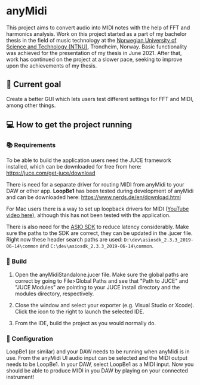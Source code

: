 # anyMidi

This project aims to convert audio into MIDI notes with the help of FFT and harmonics analysis. Work on this project started as a part of my bachelor thesis in the field of music technology at the [Norwegian University of Science and Technology (NTNU)](https://www.ntnu.edu/), Trondheim, Norway. Basic functionality was achieved for the presentation of my thesis in June 2021. After that, work has continued on the project at a slower pace, seeking to improve upon the achievements of my thesis.

## :goal_net: Current goal
Create a better GUI which lets users test different settings for FFT and MIDI, among other things.

## :computer: How to get the project running

### :books: Requirements

To be able to build the application users need the JUCE framework installed, which can be downloaded for free from here: https://juce.com/get-juce/download

There is need for a separate driver for routing MIDI from anyMidi to your DAW or other app. **LoopBe1** has been tested during development of anyMidi and can be downloaded here: https://www.nerds.de/en/download.html

For Mac users there is a way to set up loopback drivers for MIDI ([YouTube video here](https://www.youtube.com/watch?v=MK4hrjfJEX4)), although this has not been tested with the application.

There is also need for the [ASIO SDK](https://www.steinberg.net/developers/) to reduce latency considerably. Make sure the paths to the SDK are correct, they can be updated in the .jucer file. Right now these header search paths are used: `D:\dev\asiosdk_2.3.3_2019-06-14\common` and `C:\dev\asiosdk_2.3.3_2019-06-14\common`.

### :hammer: Build

1. Open the anyMidiStandalone.jucer file. Make sure the global paths are correct by going to File>Global Paths and see that "Path to JUCE" and "JUCE Modules" are pointing to your JUCE install directory and the modules directory, respectively.

2. Close the window and select your exporter (e.g. Visual Studio or Xcode). Click the icon to the right to launch the selected IDE.

3. From the IDE, build the project as you would normally do.

### :wrench: Configuration

LoopBe1 (or similar) and your DAW needs to be running when anyMidi is in use. From the anyMidi UI audio input can be selected and the MIDI output needs to be LoopBe1. In your DAW, select LoopBe1 as a MIDI input. Now you should be able to produce MIDI in you DAW by playing on your connected instrument!
